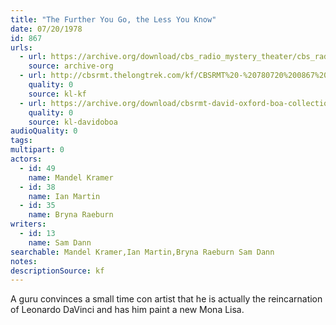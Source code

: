 ```yaml
---
title: "The Further You Go, the Less You Know"
date: 07/20/1978
id: 867
urls: 
  - url: https://archive.org/download/cbs_radio_mystery_theater/cbs_radio_mystery_theater-0851-0900.zip/cbs_radio_mystery_theater-0851-0900%2Fcbsrmt_0867_the_further_you_go_the_less_you_know.mp3
    source: archive-org
  - url: http://cbsrmt.thelongtrek.com/kf/CBSRMT%20-%20780720%200867%20The%20Further%20You%20Go,%20The%20Less%20You%20Know_kf.mp3
    quality: 0
    source: kl-kf
  - url: https://archive.org/download/cbsrmt-david-oxford-boa-collection/CBSRMT-780720-0867-The-Further-You-Go,-the-Less-You-Know-(128-48)_WBBM-JE-{BoA}.mp3
    quality: 0
    source: kl-davidoboa
audioQuality: 0
tags: 
multipart: 0
actors:  
  - id: 49
    name: Mandel Kramer  
  - id: 38
    name: Ian Martin  
  - id: 35
    name: Bryna Raeburn
writers:  
  - id: 13
    name: Sam Dann
searchable: Mandel Kramer,Ian Martin,Bryna Raeburn Sam Dann
notes: 
descriptionSource: kf
---
```

A guru convinces a small time con artist that he is actually the reincarnation of Leonardo DaVinci and has him paint a new Mona Lisa.